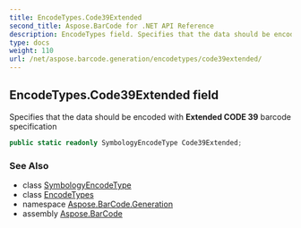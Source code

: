 ```yaml
---
title: EncodeTypes.Code39Extended
second_title: Aspose.BarCode for .NET API Reference
description: EncodeTypes field. Specifies that the data should be encoded with Extended CODE 39 barcode specification
type: docs
weight: 110
url: /net/aspose.barcode.generation/encodetypes/code39extended/
---
```

## EncodeTypes.Code39Extended field

Specifies that the data should be encoded with **Extended CODE 39** barcode specification

```csharp
public static readonly SymbologyEncodeType Code39Extended;
```

### See Also

* class [SymbologyEncodeType](../../symbologyencodetype/)
* class [EncodeTypes](../)
* namespace [Aspose.BarCode.Generation](../../encodetypes/)
* assembly [Aspose.BarCode](../../../)


